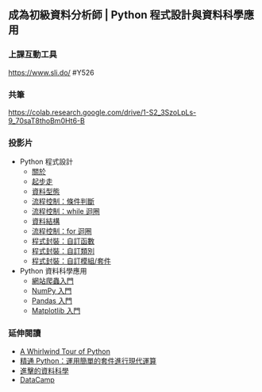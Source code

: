 ## 成為初級資料分析師 | Python 程式設計與資料科學應用

### 上課互動工具

<https://www.sli.do/> #Y526

### 共筆

<https://colab.research.google.com/drive/1-S2_3SzoLpLs-9_70saT8thoBm0Ht6-B>

### 投影片

- Python 程式設計
    - [關於](https://yaojenkuo.io/py_prg/00-about.slides.html#/)
    - [起步走](https://yaojenkuo.io/py_prg/01-getting-started.slides.html#/)
    - [資料型態](https://yaojenkuo.io/py_prg/02-data-types.slides.html#/)
    - [流程控制：條件判斷](https://yaojenkuo.io/py_prg/03-control-flow-conditionals.slides.html#/)
    - [流程控制：while 迴圈](https://yaojenkuo.io/py_prg/04-control-flow-while.slides.html#/)
    - [資料結構](https://yaojenkuo.io/py_prg/05-data-structures.slides.html#/)
    - [流程控制：for 迴圈](https://yaojenkuo.io/py_prg/06-control-flow-for.slides.html#/)
    - [程式封裝：自訂函數](https://yaojenkuo.io/py_prg/07-code-packaging-functions.slides.html#/)
    - [程式封裝：自訂類別](https://yaojenkuo.io/py_prg/08-code-packaging-classes.slides.html#/)
    - [程式封裝：自訂模組/套件](https://yaojenkuo.github.io/py_prg/09-code-packaging-modules-and-libraries.slides.html#/)
- Python 資料科學應用
    - [網站爬蟲入門](https://yaojenkuo.io/python_4_ds/03-web-scraping-101.slides.html#/)
    - [NumPy 入門](https://yaojenkuo.io/python_4_ds/04-numpy-101.slides.html)
    - [Pandas 入門](https://yaojenkuo.io/python_4_ds/05-pandas-101.slides.html)
    - [Matplotlib 入門](https://yaojenkuo.io/python_4_ds/06-matplotlib-pyplot-101.slides.html)

### 延伸閱讀

- [A Whirlwind Tour of Python](https://www.oreilly.com/library/view/a-whirlwind-tour/9781492037859/)
- [精通 Python：運用簡單的套件進行現代運算](https://www.books.com.tw/products/0010690075)
- [進擊的資料科學](https://www.datainpoint.com/data-science-in-action/)
- [DataCamp](https://www.datacamp.com/courses/tech:python?tap_a=5644-dce66f&tap_s=194899-1fb421)
